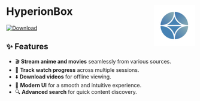 # HyperionBox [<img src="https://github.com/GoodDay360/HyperionBox/blob/main/src/assets/images/icon.png?raw=true" align="right" title="Maestral" width="110" height="110"> ](https://github.com/GoodDay360/Tempest-Launcher)
[![Download](https://img.shields.io/badge/Download-GitHub-blue?style=for-the-badge&logo=github)](https://github.com/GoodDay360/HyperionBox/releases/latest)

## ✨ Features
- 🎬 **Stream anime and movies** seamlessly from various sources.
- 📌 **Track watch progress** across multiple sessions.
- ⬇️ **Download videos** for offline viewing.
- 🎨 **Modern UI** for a smooth and intuitive experience.
- 🔍 **Advanced search** for quick content discovery.